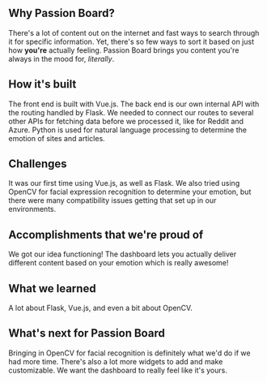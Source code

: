 ## Why Passion Board?
There's a lot of content out on the internet and fast ways to search through it for specific information. Yet, there's so few ways to sort it based on just how **you're** actually feeling. Passion Board brings you content you're always in the mood for, _literally_.

## How it's built
The front end is built with Vue.js. The back end is our own internal API with the routing handled by Flask. We needed to connect our routes to several other APIs for fetching data before we processed it, like for Reddit and Azure. Python is used for natural language processing to determine the emotion of sites and articles.

## Challenges
It was our first time using Vue.js, as well as Flask. We also tried using OpenCV for facial expression recognition to determine your emotion, but there were many compatibility issues getting that set up in our environments.

## Accomplishments that we're proud of
We got our idea functioning! The dashboard lets you actually deliver different content based on your emotion which is really awesome!

## What we learned
A lot about Flask, Vue.js, and even a bit about OpenCV.

## What's next for Passion Board
Bringing in OpenCV for facial recognition is definitely what we'd do if we had more time. There's also a lot more widgets to add and make customizable. We want the dashboard to really feel like it's yours.
